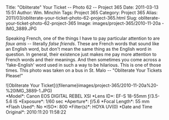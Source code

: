 Title: "Obliterate" Your Ticket -- Photo 62 -- Project 365
Date: 2011-03-13 15:51
Author: Wm. Minchin
Tags: Project 365
Category: Project 365
Alias: 2011/03/obliterate-your-ticket-photo-62-project-365.html
Slug: obliterate-your-ticket-photo-62-project-365
Image: images/project-365/2010-11-20a - IMG_3889.JPG

Speaking French, one of the things I have to pay particular attention to
are *faux amis* -- literally *false friends*. These are French words that
sound like an English word, but don't mean the same thing as the English
word in question. In general, their existence just makes me pay more
attention to French words and their meanings. And then sometimes you
come across a 'fake-English' word used in such a way to be hilarious.
This is one of those times. This photo was taken on a bus in St. Malo --
"Obliterate Your Tickets Please!"

<div markdown=1 class="text-center">
![Obliterate Your Ticket]({filename}images/project-365/2010-11-20a%20-%20IMG_3889-1.JPG)
</div>

<div markdown=1 class="photo-infobox">
*Model*: Canon EOS DIGITAL REBEL XSI  
*Lens ID*: EF-S 18-55mm ƒ/3.5-5.6 IS  
*Exposure*: 1/60 sec  
*Aperture*: ƒ/5.6  
*Focal Length*: 55 mm  
*Flash Used*: No  
*ISO*: 800  
*Filter(s)*: HOYA UV(0)  
*Date and Time Original*: 2010:11:20 11:58:22
</div>
